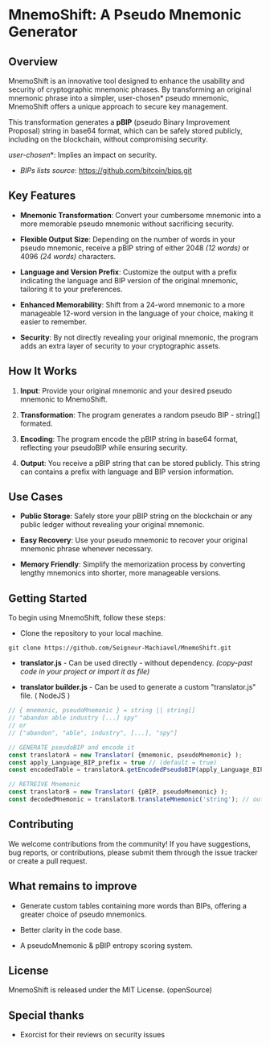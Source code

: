 # MnemoShift: A Pseudo Mnemonic Generator

## Overview

MnemoShift is an innovative tool designed to enhance the usability and security of cryptographic mnemonic phrases. By transforming an original mnemonic phrase into a simpler, user-chosen* pseudo mnemonic, MnemoShift offers a unique approach to secure key management.

This transformation generates a **pBIP** (pseudo Binary Improvement Proposal) string in base64 format, which can be safely stored publicly, including on the blockchain, without compromising security.

*user-chosen**: Implies an impact on security.

-  *BIPs lists source*: https://github.com/bitcoin/bips.git

## Key Features

-  **Mnemonic Transformation**: Convert your cumbersome mnemonic into a more memorable pseudo mnemonic without sacrificing security.

-  **Flexible Output Size**: Depending on the number of words in your pseudo mnemonic, receive a pBIP string of either 2048 *(12 words)* or 4096 *(24 words)* characters.

-  **Language and Version Prefix**: Customize the output with a prefix indicating the language and BIP version of the original mnemonic, tailoring it to your preferences.

-  **Enhanced Memorability**: Shift from a 24-word mnemonic to a more manageable 12-word version in the language of your choice, making it easier to remember.

-  **Security**: By not directly revealing your original mnemonic, the program adds an extra layer of security to your cryptographic assets.

## How It Works

1.  **Input**: Provide your original mnemonic and your desired pseudo mnemonic to MnemoShift.

2.  **Transformation**: The program generates a random pseudo BIP - string[] formated.

3.  **Encoding**: The program encode the pBIP string in base64 format, reflecting your pseudoBIP while ensuring security.

4.  **Output**: You receive a pBIP string that can be stored publicly. This string can contains a prefix with language and BIP version information.

## Use Cases

-  **Public Storage**: Safely store your pBIP string on the blockchain or any public ledger without revealing your original mnemonic.

-  **Easy Recovery**: Use your pseudo mnemonic to recover your original mnemonic phrase whenever necessary.

-  **Memory Friendly**: Simplify the memorization process by converting lengthy mnemonics into shorter, more manageable versions.

## Getting Started

To begin using MnemoShift, follow these steps:

- Clone the repository to your local machine.

```
git clone https://github.com/Seigneur-Machiavel/MnemoShift.git
```

- **translator.js** - Can be used directly - without dependency.
*(copy-past code in your project or import it as file)*
<script src="translator.js"></script>

-  **translator builder.js** - Can be used to generate a custom "translator.js" file. ( NodeJS )

```javascript
// { mnemonic, pseudoMnemonic } = string || string[]
// "abandon able industry [...] spy"
// or
// ["abandon", "able", industry", [...], "spy"]

// GENERATE pseudoBIP and encode it
const translatorA = new Translator( {mnemonic, pseudoMnemonic} );
const apply_Language_BIP_prefix = true // (default = true)
const encodedTable = translatorA.getEncodedPseudoBIP(apply_Language_BIP_prefix);

// RETREIVE Mnemonic
const translatorB = new Translator( {pBIP, pseudoMnemonic} );
const decodedMnemonic = translatorB.translateMnemonic('string'); // output: 'array' or 'string'
```

## Contributing

We welcome contributions from the community! If you have suggestions, bug reports, or contributions, please submit them through the issue tracker or create a pull request.

## What remains to improve

- Generate custom tables containing more words than BIPs, offering a greater choice of pseudo mnemonics.

- Better clarity in the code base.

- A pseudoMnemonic & pBIP entropy scoring system.

## License

MnemoShift is released under the MIT License. (openSource)

## Special thanks

- Exorcist for their reviews on security issues